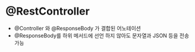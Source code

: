 # @RestController
- @Controller 와 @ResponseBody 가 결합된 어노테이션
- @ResponseBody를 하위 메서드에 선언 하지 않아도 문자열과 JSON 등을 전송 가능